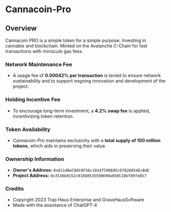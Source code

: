 # Cannacoin-Pro

## Overview
Cannacoin PRO is a simple token for a simple purpose. Investing in cannabis and blockchain. Minted on the Avalanche C-Chain for fast transactions with miniscule gas fees.

### Network Maintenance Fee
- A usage fee of **0.00042% per transaction** is levied to ensure network sustainability and to support ongoing innovation and development of the project.

### Holding Incentive Fee
- To encourage long-term investment, a **4.2% swap fee** is applied, incentivizing token retention.

### Token Availability
- Cannacoin-Pro maintains exclusivity with a **total supply of 100 million tokens**, which aids in preserving their value.

### Ownership Information
- **Owner's Address:** `0x8114BeC86C8F56c1014f590E05cD7826054EcBdE`
- **Project Address:** `0x3536b0152c91E60535508690a650C10bf09fe857`

### Credits
- Copyright 2023 Trap Haus Enterprise and GrassHausSoftware
- Made with the assistance of ChatGPT-4

